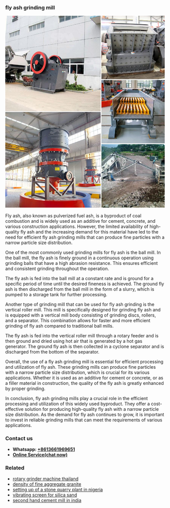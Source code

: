 <h3>fly ash grinding mill</h3><img src='1702260304.jpg' alt=''><p>Fly ash, also known as pulverized fuel ash, is a byproduct of coal combustion and is widely used as an additive for cement, concrete, and various construction applications. However, the limited availability of high-quality fly ash and the increasing demand for this material have led to the need for efficient fly ash grinding mills that can produce fine particles with a narrow particle size distribution.</p><p>One of the most commonly used grinding mills for fly ash is the ball mill. In the ball mill, the fly ash is finely ground in a continuous operation using grinding balls that have a high abrasion resistance. This ensures efficient and consistent grinding throughout the operation.</p><p>The fly ash is fed into the ball mill at a constant rate and is ground for a specific period of time until the desired fineness is achieved. The ground fly ash is then discharged from the ball mill in the form of a slurry, which is pumped to a storage tank for further processing.</p><p>Another type of grinding mill that can be used for fly ash grinding is the vertical roller mill. This mill is specifically designed for grinding fly ash and is equipped with a vertical mill body consisting of grinding discs, rollers, and a separator. This combination allows for faster and more efficient grinding of fly ash compared to traditional ball mills.</p><p>The fly ash is fed into the vertical roller mill through a rotary feeder and is then ground and dried using hot air that is generated by a hot gas generator. The ground fly ash is then collected in a cyclone separator and is discharged from the bottom of the separator.</p><p>Overall, the use of a fly ash grinding mill is essential for efficient processing and utilization of fly ash. These grinding mills can produce fine particles with a narrow particle size distribution, which is crucial for its various applications. Whether it is used as an additive for cement or concrete, or as a filler material in construction, the quality of the fly ash is greatly enhanced by proper grinding.</p><p>In conclusion, fly ash grinding mills play a crucial role in the efficient processing and utilization of this widely used byproduct. They offer a cost-effective solution for producing high-quality fly ash with a narrow particle size distribution. As the demand for fly ash continues to grow, it is important to invest in reliable grinding mills that can meet the requirements of various applications.</p><h3>Contact us</h3><ul><li><strong>Whatsapp:&nbsp;<a href="https://wa.me/8613661969651">+8613661969651</a></strong></li><li><a href="https://swt.shibang-china.com/?git&amp;zhl&amp;fly ash grinding mill"><strong>Online Service(chat now)</strong></a></li></ul><h3>Related</h3><ul><li><a href='rotary grinder machine thailand.md'>rotary grinder machine thailand</a></li><li><a href='density of fine aggregate granite.md'>density of fine aggregate granite</a></li><li><a href='setting up of a stone quarry plant in nigeria.md'>setting up of a stone quarry plant in nigeria</a></li><li><a href='vibrating screen for silica sand.md'>vibrating screen for silica sand</a></li><li><a href='second hand cement mill in india.md'>second hand cement mill in india</a></li></ul>